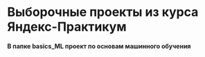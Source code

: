 # Выборочные проекты из курса Яндекс-Практикум

**В папке basics_ML проект по основам машинного обучения**